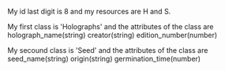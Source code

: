 My id last digit is 8 and my resources are H and S.

My first class is 'Holographs' and the attributes of the class are
holograph_name(string)
creator(string)
edition_number(number)

My secound class is 'Seed' and the attributes of the class are 
seed_name(string)
origin(string)
germination_time(number)
